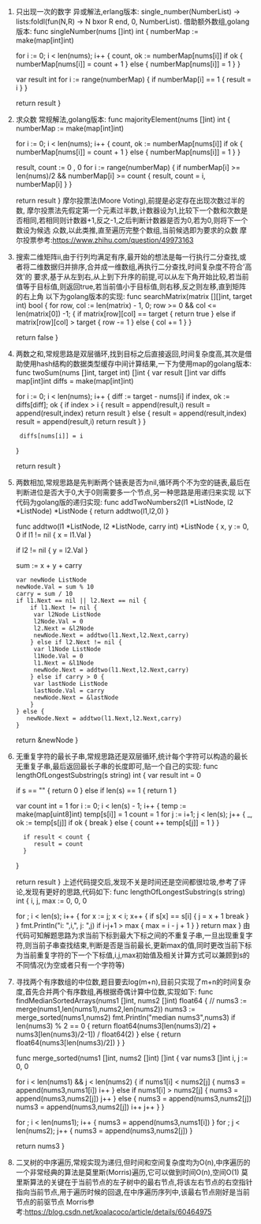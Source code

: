 1. 只出现一次的数字
   异或解法,erlang版本:
   single_number(NumberList) ->
     lists:foldl(fun(N,R) -> N bxor R end, 0, NumberList). 
   借助额外数组,golang版本:
   func singleNumber(nums []int) int {
	  numberMap := make(map[int]int)

 	  for i := 0; i < len(nums); i++ {
 		 count, ok := numberMap[nums[i]]
 		 if ok {
 			numberMap[nums[i]] = count + 1
 		 } else {
 			numberMap[nums[i]] = 1
 		 }
 	  }

     var result int
 	  for i := range(numberMap) {
 		 if numberMap[i] == 1 {
 			 result = i
 		 }
 	 }
    
     return result
   }
2. 求众数
   常规解法,golang版本:
   func majorityElement(nums []int) int {
    numberMap := make(map[int]int)

    for i := 0; i < len(nums); i++ {
 		count, ok := numberMap[nums[i]]
 		if ok {
 			numberMap[nums[i]] = count + 1
 		} else {
 			numberMap[nums[i]] = 1
 		}
 	}

    result, count := 0 , 0
    for i := range(numberMap) {
    	if numberMap[i] >= len(nums)/2 && numberMap[i] >= count {
    		result, count = i, numberMap[i]
    	}
     }

     return result
  }
  摩尔投票法(Moore Voting),前提是必定存在出现次数过半的数,
  摩尔投票法先假定第一个元素过半数,计数器设为1,比较下一个数和次数是否相同,若相同则计数器+1,反之-1,之后判断计数器是否为0,若为0,则将下一个数设为候选
  众数,以此类推,直至遍历完整个数组,当前候选即为要求的众数
  摩尔投票参考:https://www.zhihu.com/question/49973163
3. 搜索二维矩阵ii,由于行列均满足有序,最开始的想法是每一行执行二分查找,或者将二维数据归并排序,合并成一维数组,再执行二分查找,时间复杂度不符合'高效'的
   要求,基于从左到右,从上到下升序的前提,可以从左下角开始比较,若当前值等于目标值,则返回true,若当前值小于目标值,则右移,反之则左移,直到矩阵的右上角
   以下为golang版本的实现:
   func searchMatrix(matrix [][]int, target int) bool {
	for row, col := len(matrix) - 1, 0; row >= 0 && col <= len(matrix[0]) -1; {
		if matrix[row][col] == target {
			return true
		} else if matrix[row][col] > target {
			row -= 1
		} else {
			col += 1
		}
	}

	return false
    }
4. 两数之和,常规思路是双层循环,找到目标之后直接返回,时间复杂度高,其次是借助使用hash结构的数据类型缓存中间计算结果,一下为使用map的golang版本:
	func twoSum(nums []int, target int) []int {
    var result []int
    var diffs map[int]int
    diffs = make(map[int]int)

    for i := 0; i < len(nums); i++ {
    	diff := target - nums[i]
    	if index, ok := diffs[diff]; ok {
    		if index > i {
    			result = append(result,i)
    			result = append(result,index)
    			return result
    		} else {
    			result = append(result,index)
    			result = append(result,i)
    			return result
    		}
    	}

    	diffs[nums[i]] = i
     }
    
      return result
   }
5. 两数相加,常规思路是先判断两个链表是否为nil,循环两个不为空的链表,最后在判断进位是否大于0,大于0则需要多一个节点,另一种思路是用递归来实现
   以下代码为golang版的递归实现:
   func addTwoNumbers2(l1 *ListNode, l2 *ListNode) *ListNode { 
    return addtwo(l1,l2,0)
   }

   func addtwo(l1 *ListNode, l2 *ListNode, carry int) *ListNode {
	x, y := 0, 0
	if l1 != nil {
		x = l1.Val
	}

	if l2 != nil {
		y = l2.Val
	}

	sum := x + y + carry

       var newNode ListNode
       newNode.Val = sum % 10
       carry = sum / 10
       if l1.Next == nil || l2.Next == nil {
    	   if l1.Next != nil {
    		var l2Node ListNode
    		l2Node.Val = 0
    		l2.Next = &l2Node
    		newNode.Next = addtwo(l1.Next,l2.Next,carry)
    	   } else if l2.Next != nil {
    		var l1Node ListNode
    		l1Node.Val = 0
    		l1.Next = &l1Node
    		newNode.Next = addtwo(l1.Next,l2.Next,carry)
    	   } else if carry > 0 {
    		var lastNode ListNode
    		lastNode.Val = carry
    		newNode.Next = &lastNode
    	   }
       } else {
    	  newNode.Next = addtwo(l1.Next,l2.Next,carry)
       }

      return &newNode
   }
6. 无重复字符的最长子串,常规思路还是双层循环,统计每个字符可以构造的最长无重复子串,最后返回最长子串的长度即可,贴一个自己的实现:
    func lengthOfLongestSubstring(s string) int {
    var result int = 0

    if s == "" {
    	return 0
    } else if len(s) == 1 {
    	return 1
    }

    var count int = 1
    for i := 0; i < len(s) - 1; i++ {
    	temp := make(map[uint8]int)
    	temp[s[i]] = 1
    	count = 1
    	for j := i+1; j < len(s); j++ {
    		_, ok := temp[s[j]]
    		if ok {
    			break
    		} else {
    			count ++
    			temp[s[j]] = 1
    		}
    	 }

    	 if result < count {
    		result = count
    	 }
      }

      return result
   }
     上述代码提交后,发现不关是时间还是空间都很垃圾,参考了评论,发现有更好的思路,代码如下:
     func lengthOfLongestSubstring(s string) int {
	i, j, max := 0, 0, 0

	for ; i < len(s); i++ {
		for x := j; x < i; x++ {
			if s[x] == s[i] {
				j = x + 1
				break
			}
		}
		fmt.Println("i: ",i,", j: ",j)
		if i-j+1 > max {
			max = i - j + 1
		}
	}
	return max
     }
     由代码可知解题思路为求当前下标到最大下标之间的不重复子串,一旦出现重复字符,则当前子串查找结束,判断是否是当前最长,更新max的值,同时更改当前下标
     为当前重复字符的下一个下标值,i,j,max初始值及相关计算方式可以兼顾到s的不同情况(为空或者只有一个字符等)
7. 寻找两个有序数组的中位数,题目要去log(m+n),目前只实现了m+n的时间复杂度,首先合并两个有序数组,再根据奇偶计算中位数,实现如下:
   func findMedianSortedArrays(nums1 []int, nums2 []int) float64 {
    // nums3 := merge(nums1,len(nums1),nums2,len(nums2))
    nums3 := merge_sorted(nums1,nums2)
    fmt.Println("median nums3",nums3)
    if len(nums3) % 2 == 0 {
    		return float64(nums3[len(nums3)/2] + nums3[len(nums3)/2-1]) / float64(2)
    	} else {
    		return float64(nums3[len(nums3)/2])
    	}
   }

   func merge_sorted(nums1 []int, nums2 []int) []int {
	var nums3 []int
	i, j := 0, 0

	for i < len(nums1) && j < len(nums2) {
		if nums1[i] < nums2[j] {
			nums3 = append(nums3,nums1[i])
			i++
		} else if nums1[i] > nums2[j] {
			nums3 = append(nums3,nums2[j])
			j++
		} else {
			nums3 = append(nums3,nums2[j])
			nums3 = append(nums3,nums2[j])
			i++
			j++
		}
	}

	for ; i < len(nums1); i++ {
		nums3 = append(nums3,nums1[i])
	}
	for ; j < len(nums2); j++ {
		nums3 = append(nums3,nums2[j])
	}

	return nums3
    }
8. 二叉树的中序遍历,常规实现为递归,但时间和空间复杂度均为O(n),中序遍历的一个非常经典的算法是莫里斯(Morris)遍历,它可以做到时间O(n),空间O(1)
   莫里斯算法的关键在于当前节点的左子树中的最右节点,将该左右节点的右空指针指向当前节点,用于遍历时候的回退,在中序遍历序列中,该最右节点刚好是当前
   节点的前驱节点
   Morris参考:https://blog.csdn.net/koalacoco/article/details/60464975
